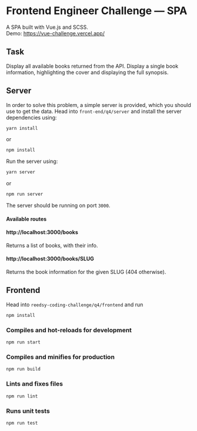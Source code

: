 # Frontend Engineer Challenge — SPA

A SPA built with Vue.js and SCSS.<br>
Demo: https://vue-challenge.vercel.app/

## Task

Display all available books returned from the API. Display a single book information, highlighting the cover and displaying the full synopsis.

## Server

In order to solve this problem, a simple server is provided, which you should use to get the data.
Head into `front-end/q4/server` and install the server dependencies using:

```bash
yarn install
```

or

```bash
npm install
```

Run the server using:

```bash
yarn server
```

or

```bash
npm run server
```

The server should be running on port `3000`.

#### Available routes

#### http://localhost:3000/books

Returns a list of books, with their info.

#### http://localhost:3000/books/SLUG

Returns the book information for the given SLUG (404 otherwise).

## Frontend

Head into `reedsy-coding-challenge/q4/frontend` and run

```
npm install
```

### Compiles and hot-reloads for development

```
npm run start
```

### Compiles and minifies for production

```
npm run build
```

### Lints and fixes files

```
npm run lint
```

### Runs unit tests

```
npm run test
```
